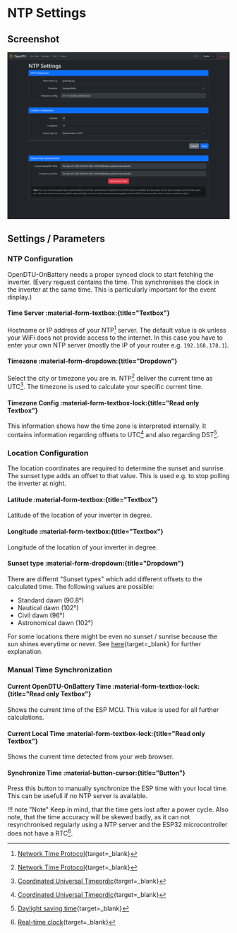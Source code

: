 # NTP Settings

## Screenshot

![NTP Settings](../../assets/images/screenshots/ntp_settings.png)

## Settings / Parameters

### NTP Configuration

OpenDTU-OnBattery needs a proper synced clock to start fetching the inverter. (Every request contains the time. This synchronises the clock in the inverter at the same time. This is particularly important for the event display.)

#### Time Server :material-form-textbox:{title="Textbox"}

Hostname or IP address of your NTP[^1] server. The default value is ok unless your WiFi does not provide access to the internet. In this case you have to enter your own NTP server (mostly the IP of your router e.g. `192.168.178.1`).

#### Timezone :material-form-dropdown:{title="Dropdown"}

Select the city or timezone you are in. NTP[^1] deliver the current time as UTC[^2]. The timezone is used to calculate your specific current time.

#### Timezone Config :material-form-textbox-lock:{title="Read only Textbox"}

This information shows how the time zone is interpreted internally. It contains information regarding offsets to UTC[^2] and also regarding DST[^3].

### Location Configuration

The location coordinates are required to determine the sunset and sunrise. The sunset type adds an offset to that value. This is used e.g. to stop polling the inverter at night.

#### Latitude :material-form-textbox:{title="Textbox"}

Latitude of the location of your inverter in degree.

#### Longitude :material-form-textbox:{title="Textbox"}

Longitude of the location of your inverter in degree.

#### Sunset type :material-form-dropdown:{title="Dropdown"}

There are differnt "Sunset types" which add different offsets to the calculated time.
The following values are possible:

* Standard dawn (90.8°)
* Nautical dawn (102°)
* Civil dawn (96°)
* Astronomical dawn (102°)

For some locations there might be even no sunset / sunrise because the sun shines everytime or never. See [here](https://en.wikipedia.org/wiki/Twilight#Definitions_by_geometry){target=_blank} for further explanation.

### Manual Time Synchronization

#### Current OpenDTU-OnBattery Time :material-form-textbox-lock:{title="Read only Textbox"}

Shows the current time of the ESP MCU. This value is used for all further calculations.

#### Current Local Time :material-form-textbox-lock:{title="Read only Textbox"}

Shows the current time detected from your web browser.

#### Synchronize Time :material-button-cursor:{title="Button"}

Press this button to manually synchronize the ESP time with your local time. This can be usefull if no NTP server is available.

!!! note "Note"
    Keep in mind, that the time gets lost after a power cycle. Also note, that the time accuracy will be skewed badly, as it can not resynchronised regularly using a NTP server and the ESP32 microcontroller does not have a RTC[^4].

[^1]: [Network Time Protocol](https://en.wikipedia.org/wiki/Network_Time_Protocol){target=_blank}
[^2]: [Coordinated Universal Timeordic](https://en.wikipedia.org/wiki/Coordinated_Universal_Time){target=_blank}
[^3]: [Daylight saving time](https://en.wikipedia.org/wiki/Daylight_saving_time){target=_blank}
[^4]: [Real-time clock](https://en.wikipedia.org/wiki/Real-time_clock){target=_blank}

